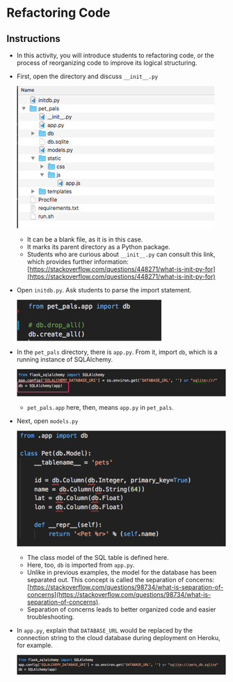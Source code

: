 # Refactoring Code

## Instructions

* In this activity, you will introduce students to refactoring code, or the process of reorganizing code to improve its logical structuring.

* First, open the directory and discuss `__init__.py`

  ![Images/refactor01.png](Images/refactor01.png)

  * It can be a blank file, as it is in this case.
  * It marks its parent directory as a Python package.
  * Students who are curious about `__init__.py` can consult this link, which provides further information: [https://stackoverflow.com/questions/448271/what-is-init-py-for](https://stackoverflow.com/questions/448271/what-is-init-py-for)

* Open `initdb.py`. Ask students to parse the import statement.

  ![Images/refactor02.png](Images/refactor02.png)

* In the `pet_pals` directory, there is `app.py`. From it, import `db`, which is a running instance of SQLAlchemy.

  ![Images/refactor03.png](Images/refactor03.png)

  * `pet_pals.app` here, then, means `app.py` in `pet_pals`.

* Next, open `models.py`

  ![Images/refactor04.png](Images/refactor04.png)

  * The class model of the SQL table is defined here.
  * Here, too, `db` is imported from `app.py`.
  * Unlike in previous examples, the model for the database has been separated out. This concept is called the separation of concerns: [https://stackoverflow.com/questions/98734/what-is-separation-of-concerns](https://stackoverflow.com/questions/98734/what-is-separation-of-concerns).
  * Separation of concerns leads to better organized code and easier troubleshooting.


* In `app.py`, explain that `DATABASE_URL` would be replaced by the connection string to the cloud database during deployment on Heroku, for example.

  ![Images/refactor05.png](Images/refactor05.png)
